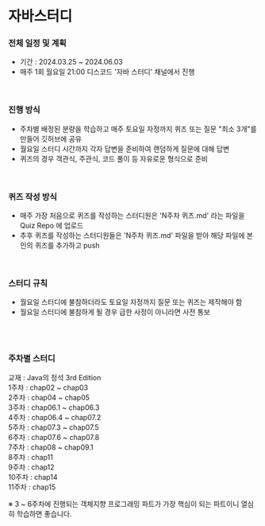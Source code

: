 # 자바스터디

### 전체 일정 및 계획
- 기간 : 2024.03.25 ~ 2024.06.03
- 매주 1회 월요일 21:00 디스코드 '자바 스터디' 채널에서 진행

<br>

### 진행 방식
- 주차별 배정된 분량을 학습하고 매주 토요일 자정까지 퀴즈 또는 질문 "최소 3개"를 만들어 깃허브에 공유
- 월요일 스터디 시간까지 각자 답변을 준비하여 랜덤하게 질문에 대해 답변
- 퀴즈의 경우 객관식, 주관식, 코드 풀이 등 자유로운 형식으로 준비

<br>

### 퀴즈 작성 방식
- 매주 가장 처음으로 퀴즈를 작성하는 스터디원은 'N주차 퀴즈.md' 라는 파일을 Quiz Repo 에 업로드
- 추후 퀴즈를 작성하는 스터디원들은 'N주차 퀴즈.md' 파일을 받아 해당 파일에 본인의 퀴즈를 추가하고 push

<br>

### 스터디 규칙
- 월요일 스터디에 불참하더라도 토요일 자정까지 질문 또는 퀴즈는 제작해야 함
- 월요일 스터디에 불참하게 될 경우 급한 사정이 아니라면 사전 통보

<br></br>
### 주차별 스터디
교재 : Java의 정석 3rd Edition<br>
1주차 : chap02 ~ chap03<br>
2주차 : chap04 ~ chap05<br>
3주차 : chap06.1 ~ chap06.3<br>
4주차 : chap06.4 ~ chap07.2<br>
5주차 : chap07.3 ~ chap07.5<br>
6주차 : chap07.6 ~ chap07.8<br>
7주차 : chap08 ~ chap09.1<br>
8주차 : chap11<br>
9주차 : chap12<br>
10주차 : chap14<br>
11주차 : chap15<br>

※ 3 ~ 6주차에 진행되는 객체지향 프로그래밍 파트가 가장 핵심이 되는 파트이니 열심히 학습하면 좋습니다.<br>



<!--

**Here are some ideas to get you started:**

🙋‍♀️ A short introduction - what is your organization all about?
🌈 Contribution guidelines - how can the community get involved?
👩‍💻 Useful resources - where can the community find your docs? Is there anything else the community should know?
🍿 Fun facts - what does your team eat for breakfast?
🧙 Remember, you can do mighty things with the power of [Markdown](https://docs.github.com/github/writing-on-github/getting-started-with-writing-and-formatting-on-github/basic-writing-and-formatting-syntax)
-->

